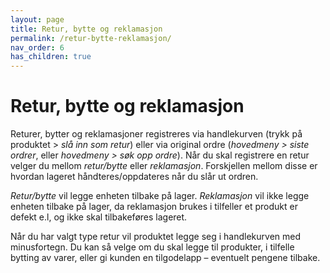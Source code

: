 ```yaml
---
layout: page
title: Retur, bytte og reklamasjon
permalink: /retur-bytte-reklamasjon/
nav_order: 6
has_children: true
---
```


# Retur, bytte og reklamasjon

Returer, bytter og reklamasjoner registreres via handlekurven (trykk på produktet > _slå inn som retur_) eller via original ordre (_hovedmeny > siste ordrer_, eller _hovedmeny > søk opp ordre_). Når du skal registrere en retur velger du mellom _retur/bytte_ eller _reklamasjon_. Forskjellen mellom disse er hvordan lageret håndteres/oppdateres når du slår ut ordren. <br> 

_Retur/bytte_ vil legge enheten tilbake på lager. _Reklamasjon_ vil ikke legge enheten tilbake på lager, da reklamasjon brukes i tilfeller et produkt er defekt e.l, og ikke skal tilbakeføres lageret.

Når du har valgt type retur vil produktet legge seg i handlekurven med minusfortegn. Du kan så velge om du skal legge til produkter, i tilfelle bytting av varer, eller gi kunden en tilgodelapp – eventuelt pengene tilbake.
